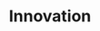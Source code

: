 ---
# This topic lives at
# https://digital.gov/topics/innovation

slug: "innovation"

# Topic Title
title: "Innovation"

# description — keep it short and clear
summary: ""

aliases:
  - /topics/pif/
  - /topics/presidential-innovation-fellows/

# Weight
weight: 1

# For more information on managing topics,
# see https://github.com/GSA/digitalgov.gov/wiki
---